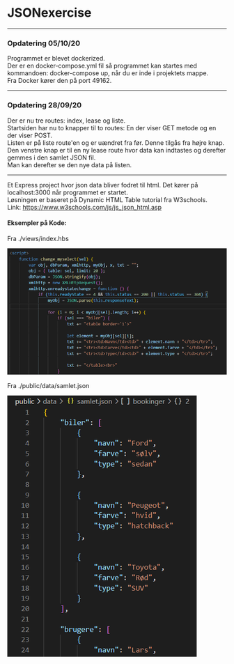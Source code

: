 # JSONexercise

---

### Opdatering 05/10/20
<p>Programmet er blevet dockerized. <br>
Der er en docker-compose.yml fil så programmet kan startes med kommandoen: docker-compose up, når du er inde i projektets mappe. <br>
Fra Docker kører den på port 49162.</p>

---

### Opdatering 28/09/20
<p>Der er nu tre routes: index, lease og liste. <br>
Startsiden har nu to knapper til to routes: En der viser GET metode og en der viser POST. <br>
Listen er på liste route'en og er uændret fra før. Denne tilgås fra højre knap. <br>
Den venstre knap er til en ny lease route hvor data kan indtastes og derefter gemmes i den samlet JSON fil. <br>
Man kan derefter se den nye data på listen.</p>

---

Et Express project hvor json data bliver fodret til html. Det kører på localhost:3000 når programmet er startet. <br>
Løsningen er baseret på Dynamic HTML Table tutorial fra W3schools. <br>
Link: https://www.w3schools.com/js/js_json_html.asp

#### Eksempler på Kode:

Fra ./views/index.hbs

![Alt text](./billeder/billede1.PNG)

Fra ./public/data/samlet.json

![Alt text](./billeder/billede2.PNG)
